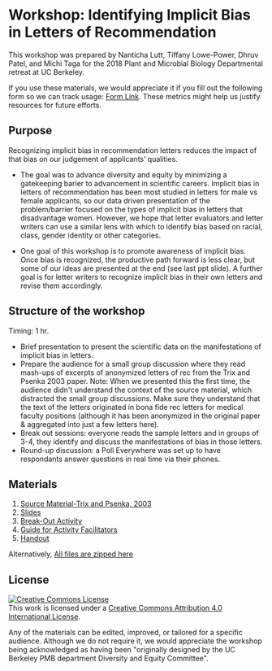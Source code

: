 # Workshop: Identifying Implicit Bias in Letters of Recommendation
This workshop was prepared by Nanticha Lutt, Tiffany Lowe-Power, Dhruv Patel, and Michi Taga for the 2018 Plant and Microbial Biology Departmental retreat at UC Berkeley.  

If you use these materials, we would appreciate it if you fill out the following form so we can track usage: [Form Link](https://forms.gle/vHQSBKMQLexYfQXF7). These metrics might help us justify resources for future efforts.

## Purpose
Recognizing implicit bias in recommendation letters reduces the impact of that bias on our judgement of applicants’ qualities. 

* The goal was to advance diversity and equity by minimizing a gatekeeping barier to advancement in scientific careers.  Implicit bias in letters of recommendation has been most studied in letters for male vs female applicants, so our data driven presentation of the problem/barrier focused on the types of implicit bias in letters that disadvantage women. However, we hope that letter evaluators and letter writers can use a similar lens with which to identify bias based on racial, class, gender identity or other categories. 

* One goal of this workshop is to promote awareness of implicit bias. Once bias is recognized, the productive path forward is less clear, but some of our ideas are presented at the end (see last ppt slide). A further goal is for letter writers to recognize implicit bias in their own letters and revise them accordingly.  

## **Structure of the workshop**
Timing: 1 hr. 
* Brief presentation to present the scientific data on the manifestations of implicit bias in letters. 
* Prepare the audience for a small group discussion where they read mash-ups of excerpts of anonymized letters of rec from the Trix and Psenka 2003 paper.  Note: When we presented this the first time, the audience didn't understand the context of the source material, which distracted the small group discussions. Make sure they understand that the text of the letters originated in bona fide rec letters for medical faculty positions (although it has been anonymized in the original paper & aggregated into just a few letters here).
* Break out sessions: everyone reads the sample letters and in groups of 3-4, they identify and discuss the manifestations of bias in those letters.  
* Round-up discussion: a Poll Everywhere was set up to have respondants answer questions in real time via their phones. 

## Materials
1. [Source Material-Trix and Psenka, 2003](https://github.com/lowepowerlab/workshop_implicit_bias_rec_letters/raw/master/Trix%20Psenka%202003%20-%20Source%20Material.pdf)
1. [Slides](https://github.com/lowepowerlab/workshop_implicit_bias_rec_letters/raw/master/Background%20--%20Implicit%20Bias%20in%20Rec%20Letters.pptx)
1. [Break-Out Activity](https://github.com/lowepowerlab/workshop_implicit_bias_rec_letters/raw/master/Breakout%20Activity%20-%20sample%20letters%20of%20rec.docx)
1. [Guide for Activity Facilitators](https://github.com/lowepowerlab/workshop_implicit_bias_rec_letters/raw/master/Guide%20for%20Breakout%20Activity%20facilitators.docx)
1. [Handout](https://github.com/lowepowerlab/workshop_implicit_bias_rec_letters/raw/master/Handout%20--%20guide%20to%20writing%20a%20letter%20of%20rec.pdf)

Alternatively, [All files are zipped here](https://github.com/lowepowerlab/workshop_implicit_bias_rec_letters/raw/master/bias_workshop.zip)

## License

<a rel="license" href="http://creativecommons.org/licenses/by/4.0/"><img alt="Creative Commons License" style="border-width:0" src="https://i.creativecommons.org/l/by/4.0/88x31.png" /></a><br />This work is licensed under a <a rel="license" href="http://creativecommons.org/licenses/by/4.0/">Creative Commons Attribution 4.0 International License</a>.

Any of the materials can be edited, improved, or tailored for a specific audience. Although we do not require it, we would appreciate the workshop being acknowledged as having been "originally designed by the UC Berkeley PMB department Diversity and Equity Committee".  



